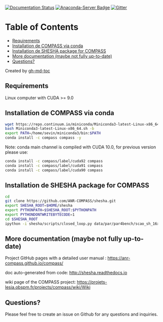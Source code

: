 [![Documentation Status](https://readthedocs.org/projects/shesha/badge/?version=latest)](http://shesha.readthedocs.io/en/latest/?badge=latest) [![Anaconda-Server Badge](https://anaconda.org/compass/compass/badges/installer/conda.svg)](https://conda.anaconda.org/compass) [![Gitter](https://badges.gitter.im/ANR-COMPASS/community.svg)](https://gitter.im/ANR-COMPASS/community?utm_source=badge&utm_medium=badge&utm_campaign=pr-badge)

Table of Contents
=================

  * [Requirements](#requirements)
  * [Installation de COMPASS via conda](#installation-de-compass-via-conda)
  * [Installation de SHESHA package for COMPASS](#installation-de-shesha-package-for-compass)
  * [More documentation (maybe not fully up-to-date)](#more-documentation-maybe-not-fully-up-to-date)
  * [Questions?](#questions)

Created by [gh-md-toc](https://github.com/ekalinin/github-markdown-toc)

## Requirements

Linux computer with CUDA >= 9.0

## Installation de COMPASS via conda

```bash
wget https://repo.continuum.io/miniconda/Miniconda3-latest-Linux-x86_64.sh
bash Miniconda3-latest-Linux-x86_64.sh -b
export PATH=/home/sevin/miniconda3/bin:$PATH
conda install -c compass compass -y
```

Note: conda main channel is compiled with CUDA 10.0, for previous version please use:

```bash
conda install -c compass/label/cuda92 compass
conda install -c compass/label/cuda91 compass
conda install -c compass/label/cuda90 compass
```

## Installation de SHESHA package for COMPASS

```bash
cd
git clone https://github.com/ANR-COMPASS/shesha.git
export SHESHA_ROOT=$HOME/shesha
export PYTHONPATH=$SHESHA_ROOT:$PYTHONPATH
export PYTHONDONTWRITEBYTECODE=1
cd $SHESHA_ROOT
ipython -i shesha/scripts/closed_loop.py data/par/par4bench/scao_sh_16x16_8pix.py
```

## More documentation (maybe not fully up-to-date)

Project GitHub pages with a detailed user manual : https://anr-compass.github.io/compass/

doc auto-generated from code: http://shesha.readthedocs.io

wiki page of the COMPASS project: https://projets-lesia.obspm.fr/projects/compass/wiki/Wiki

## Questions?

Please feel free to create an issue on Github for any questions and inquiries.

